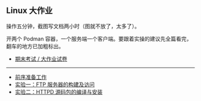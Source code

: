 ## Linux 大作业

操作五分钟，截图写文档两小时（图就不放了，太多了）。

开两个 Podman 容器，一个服务端一个客户端。要跟着实操的建议先全篇看完，翻车的地方已加粗标出。

- [期末考试 / 大作业试卷](./task.doc)

---

- [前序准备工作](./prepare.md)
- [实验一：FTP 服务器的构建及访问](./lab1.md)
- [实验二：HTTPD 源码包的编译与安装](./lab2.md)

